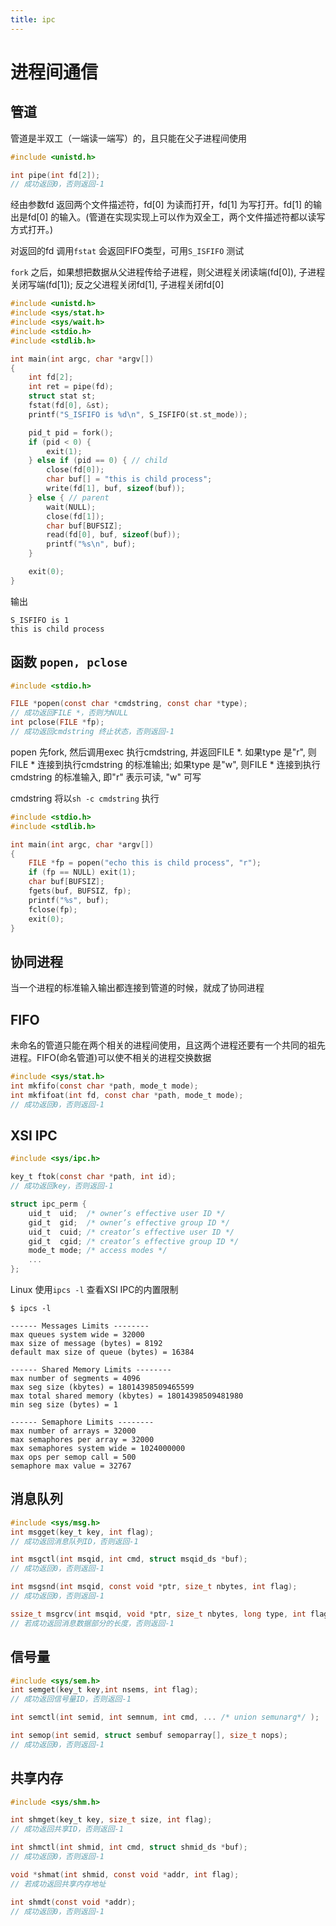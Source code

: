 ```yaml
---
title: ipc
---
```


# 进程间通信

## 管道

管道是半双工（一端读一端写）的，且只能在父子进程间使用

```c
#include <unistd.h>

int pipe(int fd[2]);
// 成功返回0，否则返回-1
```

经由参数fd 返回两个文件描述符，fd[0] 为读而打开，fd[1] 为写打开。fd[1] 的输出是fd[0] 的输入。(管道在实现实现上可以作为双全工，两个文件描述符都以读写方式打开。)

对返回的fd 调用`fstat` 会返回FIFO类型，可用`S_ISFIFO` 测试

`fork` 之后，如果想把数据从父进程传给子进程，则父进程关闭读端(fd[0]), 子进程关闭写端(fd[1]); 反之父进程关闭fd[1], 子进程关闭fd[0]

```c
#include <unistd.h>
#include <sys/stat.h>
#include <sys/wait.h>
#include <stdio.h>
#include <stdlib.h>

int main(int argc, char *argv[])
{
    int fd[2];
    int ret = pipe(fd);
    struct stat st;
    fstat(fd[0], &st);
    printf("S_ISFIFO is %d\n", S_ISFIFO(st.st_mode));

    pid_t pid = fork();
    if (pid < 0) {
        exit(1);
    } else if (pid == 0) { // child
        close(fd[0]);
        char buf[] = "this is child process";
        write(fd[1], buf, sizeof(buf));
    } else { // parent
        wait(NULL);
        close(fd[1]);
        char buf[BUFSIZ];
        read(fd[0], buf, sizeof(buf));
        printf("%s\n", buf);
    }

    exit(0);
}
```

输出

```
S_ISFIFO is 1
this is child process
```

## 函数 `popen, pclose`

```c
#include <stdio.h>

FILE *popen(const char *cmdstring, const char *type);
// 成功返回FILE *，否则为NULL
int pclose(FILE *fp);
// 成功返回cmdstring 终止状态，否则返回-1
```

popen 先fork, 然后调用exec 执行cmdstring, 并返回FILE *. 如果type 是"r", 则FILE * 连接到执行cmdstring 的标准输出; 如果type 是"w", 则FILE * 连接到执行cmdstring 的标准输入, 即"r" 表示可读, "w" 可写

cmdstring 将以`sh -c cmdstring` 执行

```c
#include <stdio.h>
#include <stdlib.h>

int main(int argc, char *argv[])
{
    FILE *fp = popen("echo this is child process", "r");
    if (fp == NULL) exit(1);
    char buf[BUFSIZ];
    fgets(buf, BUFSIZ, fp);
    printf("%s", buf);
    fclose(fp);
    exit(0);
}
```

## 协同进程

当一个进程的标准输入输出都连接到管道的时候，就成了协同进程

## FIFO

未命名的管道只能在两个相关的进程间使用，且这两个进程还要有一个共同的祖先进程。FIFO(命名管道)可以使不相关的进程交换数据

```c
#include <sys/stat.h>
int mkfifo(const char *path, mode_t mode);
int mkfifoat(int fd, const char *path, mode_t mode);
// 成功返回0，否则返回-1
```

## XSI IPC

```c
#include <sys/ipc.h>

key_t ftok(const char *path, int id);
// 成功返回key，否则返回-1

struct ipc_perm {
    uid_t  uid;  /* owner’s effective user ID */
    gid_t  gid;  /* owner’s effective group ID */
    uid_t  cuid; /* creator’s effective user ID */
    gid_t  cgid; /* creator’s effective group ID */
    mode_t mode; /* access modes */
    ...
};
```

Linux 使用`ipcs -l` 查看XSI IPC的内置限制

```shell
$ ipcs -l

------ Messages Limits --------
max queues system wide = 32000
max size of message (bytes) = 8192
default max size of queue (bytes) = 16384

------ Shared Memory Limits --------
max number of segments = 4096
max seg size (kbytes) = 18014398509465599
max total shared memory (kbytes) = 18014398509481980
min seg size (bytes) = 1

------ Semaphore Limits --------
max number of arrays = 32000
max semaphores per array = 32000
max semaphores system wide = 1024000000
max ops per semop call = 500
semaphore max value = 32767

```

## 消息队列

```c
#include <sys/msg.h>
int msgget(key_t key, int flag);
// 成功返回消息队列ID，否则返回-1

int msgctl(int msqid, int cmd, struct msqid_ds *buf);
// 成功返回0，否则返回-1

int msgsnd(int msqid, const void *ptr, size_t nbytes, int flag);
// 成功返回0，否则返回-1

ssize_t msgrcv(int msqid, void *ptr, size_t nbytes, long type, int flag);
// 若成功返回消息数据部分的长度，否则返回-1
```

## 信号量

```c
#include <sys/sem.h>
int semget(key_t key,int nsems, int flag);
// 成功返回信号量ID，否则返回-1

int semctl(int semid, int semnum, int cmd, ... /* union semunarg*/ );

int semop(int semid, struct sembuf semoparray[], size_t nops);
// 成功返回0，否则返回-1
```

## 共享内存

```c
#include <sys/shm.h>

int shmget(key_t key, size_t size, int flag);
// 成功返回共享ID，否则返回-1

int shmctl(int shmid, int cmd, struct shmid_ds *buf);
// 成功返回0，否则返回-1

void *shmat(int shmid, const void *addr, int flag);
// 若成功返回共享内存地址

int shmdt(const void *addr);
// 成功返回0，否则返回-1
```
